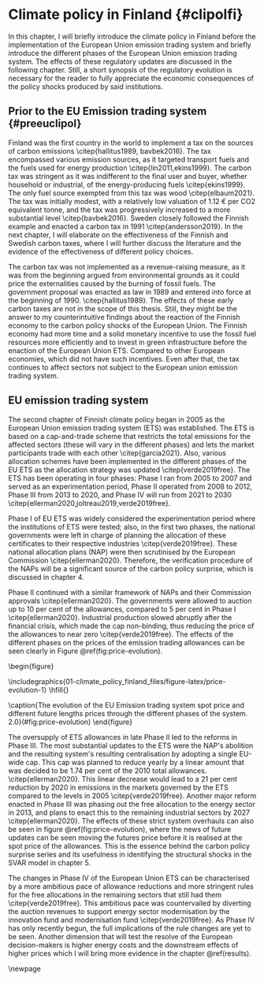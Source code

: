 



# Climate policy in Finland {#clipolfi}

In this chapter, I will briefly introduce the climate policy in Finland before the implementation of the European Union emission trading system and briefly introduce the different phases of the European Union emission trading system. The effects of these regulatory updates are discussed in the following chapter. Still, a short synopsis of the regulatory evolution is necessary for the reader to fully appreciate the economic consequences of the policy shocks produced by said institutions. 

## Prior to the EU Emission trading system {#preeuclipol}

Finland was the first country in the world to implement a tax on the sources of carbon emissions \citep{hallitus1989, bavbek2016}. The tax encompassed various emission sources, as it targeted transport fuels and the fuels used for energy production \citep{lin2011,ekins1999}. The carbon tax was stringent as it was indifferent to the final user and buyer, whether household or industrial, of the energy-producing fuels  \citep{ekins1999}. The only fuel source exempted from this tax was wood \citep{elbaum2021}. The tax was initially modest, with a relatively low valuation of 1.12 € per CO2 equivalent tonne, and the tax was progressively increased to a more substantial level \citep{bavbek2016}. Sweden closely followed the Finnish example and enacted a carbon tax in 1991 \citep{andersson2019}. In the next chapter, I will elaborate on the effectiveness of the Finnish and Swedish carbon taxes, where I will further discuss the literature and the evidence of the effectiveness of different policy choices.

The carbon tax was not implemented as a revenue-raising measure, as it was from the beginning argued from environmental grounds as it could price the externalities caused by the burning of fossil fuels. The government proposal was enacted as law in 1989 and entered into force at the beginning of 1990. \citep{hallitus1989}. The effects of these early carbon taxes are not in the scope of this thesis. Still, they might be the answer to my counterintuitive findings about the reaction of the Finnish economy to the carbon policy shocks of the European Union. The Finnish economy had more time and a solid monetary incentive to use the fossil fuel resources more efficiently and to invest in green infrastructure before the enaction of the European Union ETS. Compared to other European economies, which did not have such incentives. Even after that, the tax continues to affect sectors not subject to the European union emission trading system. 

## EU emission trading system

The second chapter of Finnish climate policy began in 2005 as the European Union emission trading system (ETS) was established. The ETS is based on a cap-and-trade scheme that restricts the total emissions for the affected sectors (these will vary in the different phases) and lets the market participants trade with each other \citep{garcia2021}. Also, various allocation schemes have been implemented in the different phases of the EU ETS as the allocation strategy was updated \citep{verde2019free}. The ETS has been operating in four phases: Phase I ran from 2005 to 2007 and served as an experimentation period, Phase II operated from 2008 to 2012, Phase III from 2013 to 2020, and Phase IV will run from 2021 to 2030 \citep{ellerman2020,joltreau2019,verde2019free}.

Phase I of EU ETS was widely considered the experimentation period where the institutions of ETS were tested; also, in the first two phases, the national governments were left in charge of planning the allocation of these certificates to their respective industries \citep{verde2019free}. These national allocation plans (NAP) were then scrutinised by the European Commission \citep{ellerman2020}. Therefore, the verification procedure of the NAPs will be a significant source of the carbon policy surprise, which is discussed in chapter 4.

Phase II continued with a similar framework of NAPs and their Commission approvals \citep{ellerman2020}. The governments were allowed to auction up to 10 per cent of the allowances, compared to 5 per cent in Phase I \citep{ellerman2020}. Industrial production slowed abruptly after the financial crisis, which made the cap non-binding, thus reducing the price of the allowances to near zero \citep{verde2019free}. The effects of the different phases on the prices of the emission trading allowances can be seen clearly in Figure \@ref(fig:price-evolution).

\begin{figure}

\includegraphics{01-climate_policy_finland_files/figure-latex/price-evolution-1} \hfill{}

\caption{The evolution of the EU Emission trading system spot price and different future lengths prices through the different phases of the system. 2.0}(\#fig:price-evolution)
\end{figure}

The oversupply of ETS allowances in late Phase II led to the reforms in Phase III. The most substantial updates to the ETS were the NAP's abolition and the resulting system's resulting centralisation by adopting a single EU-wide cap. This cap was planned to reduce yearly by a linear amount that was decided to be 1.74 per cent of the 2010 total allowances. \citep{ellerman2020}. This linear decrease would lead to a 21 per cent reduction by 2020 in emissions in the markets governed by the ETS compared to the levels in 2005 \citep{verde2019free}. Another major reform enacted in Phase III was phasing out the free allocation to the energy sector in 2013, and plans to enact this to the remaining industrial sectors by 2027 \citep{ellerman2020}. The effects of these strict system overhauls can also be seen in figure \@ref(fig:price-evolution), where the news of future updates can be seen moving the futures price before it is realised at the spot price of the allowances. This is the essence behind the carbon policy surprise series and its usefulness in identifying the structural shocks in the SVAR model in chapter 5.

The changes in Phase IV of the European Union ETS can be characterised by a more ambitious pace of allowance reductions and more stringent rules for the free allocations in the remaining sectors that still had them \citep{verde2019free}. This ambitious pace was countervailed by diverting the auction revenues to support energy sector modernisation by the innovation fund and modernisation fund \citep{verde2019free}. As Phase IV has only recently begun, the full implications of the rule changes are yet to be seen. Another dimension that will test the resolve of the European decision-makers is higher energy costs and the downstream effects of higher prices which I will bring more evidence in the chapter \@ref(results).

\newpage
